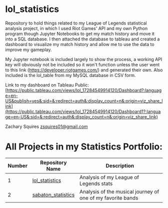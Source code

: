 # lol_statistics

Repository to hold things related to my League of Legends statistical analysis project, in which I used Riot Games' API and my own Python program though Jupyter Notebooks to get my match history and move it into a SQL database. I then attached the database to tableau and created a dashboard to visualize my match history and allow me to use the data to improve my gameplay. 

My Jupyter notebook is included largely to show the process, a working API key will obviously not be included so it won't function unless the user went to this link (https://developer.riotgames.com/) and generated their own. Also included is the lol_table from my MySQL database in CSV form. 

Link to my dashboard on Tableau Public:
[https://public.tableau.com/views/lol_17284549914120/Dashboard?:language=en-US&publish=yes&:sid=&:redirect=auth&:display_count=n&:origin=viz_share_link](https://public.tableau.com/views/lol_17284549914120/Dashboard1?:language=en-US&:sid=&:redirect=auth&:display_count=n&:origin=viz_share_link)

Zachary Squires
zsquires01@gmail.com

# All Projects in my Statistics Portfolio:
| Number  | Repository Name | Description  |
| ------------- | ------------- | ------------- |
| 1  | [lol_statistics](https://github.com/Zachary-Squires/lol_statistics)  | Analysis of my League of Legends stats |
| 2  | [sabaton_statistics](https://github.com/Zachary-Squires/sabaton_statistics)  | Analysis of the musical journey of one of my favorite bands |
